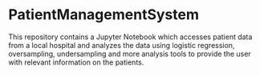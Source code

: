 # PatientManagementSystem
This repository contains a Jupyter Notebook which accesses patient data from a local hospital and 
analyzes the data using logistic regression, oversampling, undersampling and more analysis tools to
provide the user with relevant information on the patients.

